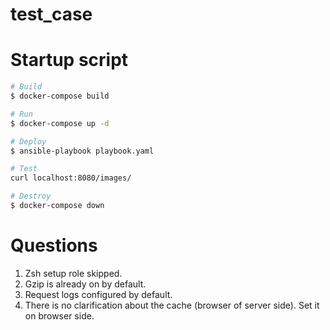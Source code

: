 # test_case

# Startup script
```bash
# Build
$ docker-compose build

# Run
$ docker-compose up -d

# Deploy
$ ansible-playbook playbook.yaml

# Test
curl localhost:8080/images/

# Destroy 
$ docker-compose down
```

# Questions
1. Zsh setup role skipped.
2. Gzip is already on by default.
3. Request logs configured by default.
4. There is no clarification about the cache (browser of server side). Set it on browser side.

